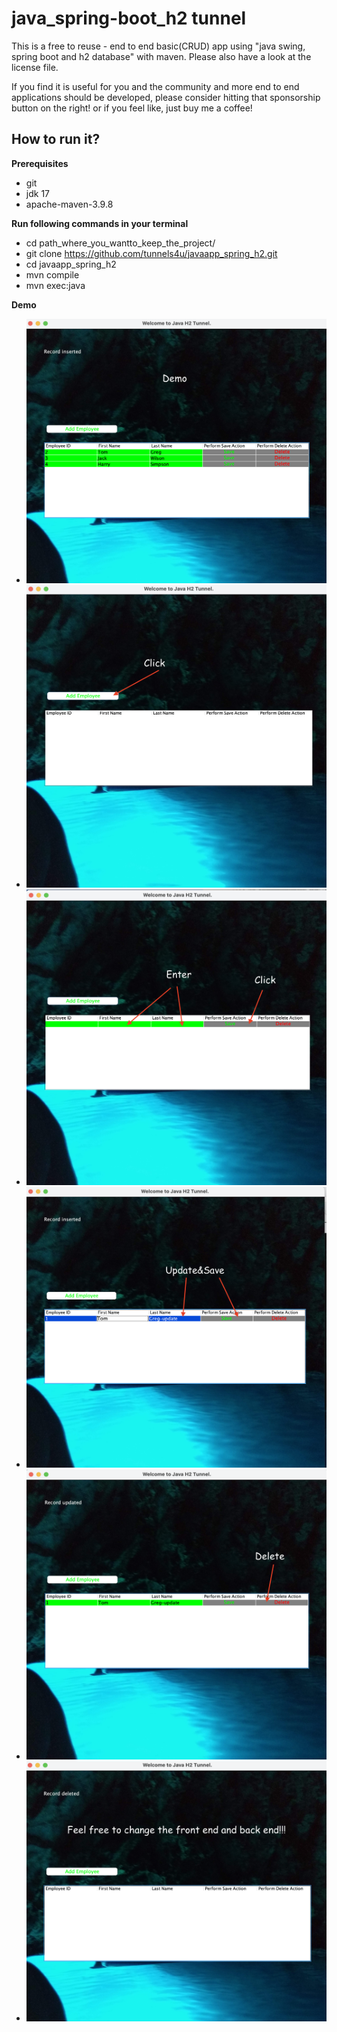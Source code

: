 # java_spring-boot_h2 tunnel

This is a free to reuse - end to end basic(CRUD) app using "java swing, spring boot and h2 database" with maven. 
Please also have a look at the license file.

If you find it is useful for you and the community and more end to end applications should be developed, please consider hitting that sponsorship button on the right! or if you feel like, just buy me a coffee!

## How to run it?

**Prerequisites**

- git
- jdk 17
- apache-maven-3.9.8 

**Run following commands in your terminal**

-  cd path_where_you_wantto_keep_the_project/
-  git clone https://github.com/tunnels4u/javaapp_spring_h2.git
-  cd javaapp_spring_h2
-  mvn compile
-  mvn exec:java

**Demo**

- ![Demo](./java_h2_demo/demo.png?raw=true "Demo")
- ![Add Employee](./java_h2_demo/add_employee.png?raw=true "Add Employee")
- ![Save Employee](./java_h2_demo/save.png?raw=true "Save Employee")
- ![Edit Record](./java_h2_demo/edit_record.png?raw=true "Edit Record")
- ![Delete Record](./java_h2_demo/delete_record.png?raw=true "Delete Record")
- ![Deleted Record](./java_h2_demo/record_deleted.png?raw=true "Delete Record")

